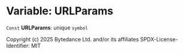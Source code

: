 # Variable: URLParams

`Const` **URLParams**: unique `symbol`

Copyright (c) 2025 Bytedance Ltd. and/or its affiliates
SPDX-License-Identifier: MIT
